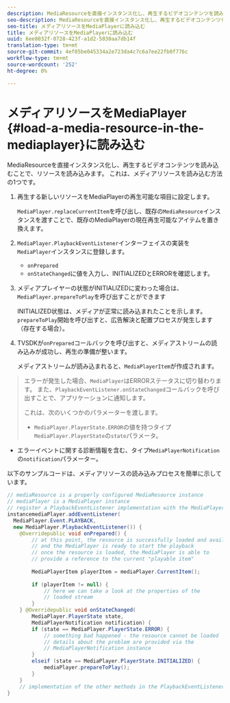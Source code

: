 ```yaml
---
description: MediaResourceを直接インスタンス化し、再生するビデオコンテンツを読み込むことで、リソースを読み込みます。 これは、メディアリソースを読み込む方法の1つです。
seo-description: MediaResourceを直接インスタンス化し、再生するビデオコンテンツを読み込むことで、リソースを読み込みます。 これは、メディアリソースを読み込む方法の1つです。
seo-title: メディアリソースをMediaPlayerに読み込む
title: メディアリソースをMediaPlayerに読み込む
uuid: 6ee8032f-0728-423f-a1d2-5030aa7db14f
translation-type: tm+mt
source-git-commit: 4ef05be045334a2e723da4c7c6a7ee22fb0f776c
workflow-type: tm+mt
source-wordcount: '252'
ht-degree: 0%

---
```



# メディアリソースをMediaPlayer {#load-a-media-resource-in-the-mediaplayer}に読み込む

MediaResourceを直接インスタンス化し、再生するビデオコンテンツを読み込むことで、リソースを読み込みます。 これは、メディアリソースを読み込む方法の1つです。

1. 再生する新しいリソースをMediaPlayerの再生可能な項目に設定します。

   `MediaPlayer.replaceCurrentItem`を呼び出し、既存の`MediaResource`インスタンスを渡すことで、既存のMediaPlayerの現在再生可能なアイテムを置き換えます。

1. `MediaPlayer.PlaybackEventListener`インターフェイスの実装を`MediaPlayer`インスタンスに登録します。

   * `onPrepared`
   * `onStateChanged`に値を入力し、INITIALIZEDとERRORを確認します。

1. メディアプレイヤーの状態がINITIALIZEDに変わった場合は、`MediaPlayer.prepareToPlay`を呼び出すことができます

   INITIALIZED状態は、メディアが正常に読み込まれたことを示します。 `prepareToPlay`開始を呼び出すと、広告解決と配置プロセスが発生します（存在する場合）。

1. TVSDKが`onPrepared`コールバックを呼び出すと、メディアストリームの読み込みが成功し、再生の準備が整います。

   メディアストリームが読み込まれると、`MediaPlayerItem`が作成されます。

>エラーが発生した場合、`MediaPlayer`はERRORステータスに切り替わります。 また、`PlaybackEventListener.onStateChanged`コールバックを呼び出すことで、アプリケーションに通知します。
>
>これは、次のいくつかのパラメーターを渡します。
>* `MediaPlayer.PlayerState.ERROR`の値を持つタイプ`MediaPlayer.PlayerState`の`state`パラメータ。
   >
   >
* エラーイベントに関する診断情報を含む、タイプ`MediaPlayerNotification`の`notification`パラメーター。


以下のサンプルコードは、メディアリソースの読み込みプロセスを簡単に示しています。

```java
// mediaResource is a properly configured MediaResource instance 
// mediaPlayer is a MediaPlayer instance 
// register a PlaybackEventListener implementation with the MediaPlayer  
instancemediaPlayer.addEventListener( 
  MediaPlayer.Event.PLAYBACK, 
  new MediaPlayer.PlaybackEventListener()) { 
    @Overridepublic void onPrepared() { 
        // at this point, the resource is successfully loaded and available 
        // and the MediaPlayer is ready to start the playback 
        // once the resource is loaded, the MediaPlayer is able to 
        // provide a reference to the current "playable item" 
 
        MediaPlayerItem playerItem = mediaPlayer.CurrentItem(); 
 
        if (playerItem != null) {     
            // here we can take a look at the properties of the     
            // loaded stream 
        } 
    } @Overridepublic void onStateChanged( 
        MediaPlayer.PlayerState state,  
        MediaPlayerNotification notification) { 
        if (state == MediaPlayer.PlayerState.ERROR) { 
            // something bad happened - the resource cannot be loaded    
            // details about the problem are provided via the  
            // MediaPlayerNotification instance 
        }  
        elseif (state == MediaPlayer.PlayerState.INITIALIZED) {     
            mediaPlayer.prepareToPlay(); 
        } 
    } 
    // implementation of the other methods in the PlaybackEventListener interface... 
} 
```
